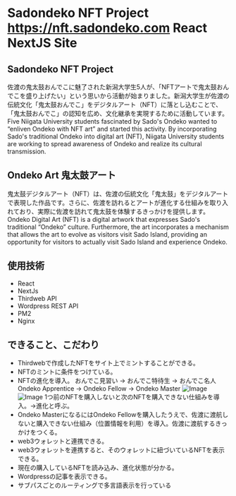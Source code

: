 # Sadondeko NFT Project https://nft.sadondeko.com React NextJS Site
## Sadondeko NFT Project
佐渡の鬼太鼓おんでこに魅了された新潟大学生5人が、「NFTアートで鬼太鼓おんでこを盛り上げたい」という思いから活動が始まりました。新潟大学生が佐渡の伝統文化「鬼太鼓おんでこ」をデジタルアート（NFT）に落とし込むことで、「鬼太鼓おんでこ」の認知を広め、文化継承を実現するために活動しています。
Five Niigata University students fascinated by Sado's Ondeko wanted to “enliven Ondeko with NFT art” and started this activity. By incorporating Sado's traditional Ondeko into digital art (NFT), Niigata University students are working to spread awareness of Ondeko and realize its cultural transmission.
## Ondeko Art 鬼太鼓アート
鬼太鼓デジタルアート（NFT）は、佐渡の伝統文化「鬼太鼓」をデジタルアートで表現した作品です。さらに、佐渡を訪れるとアートが進化する仕組みを取り入れており、実際に佐渡を訪れて鬼太鼓を体験するきっかけを提供します。
Ondeko Digital Art (NFT) is a digital artwork that expresses Sado's traditional “Ondeko” culture. Furthermore, the art incorporates a mechanism that allows the art to evolve as visitors visit Sado Island, providing an opportunity for visitors to actually visit Sado Island and experience Ondeko.
## 使用技術
* React
* NextJs
* Thirdweb API
* Wordpress REST API
* PM2
* Nginx
## できること、こだわり
* Thirdwebで作成したNFTをサイト上でミントすることができる。
* NFTのミントに条件をつけている。
* NFTの進化を導入。
  おんでこ見習い → おんでこ特待生 → おんでこ名人
  Ondeko Apprentice → Ondeko Fellow → Ondeko Master
  ![Image](https://www.sadondeko.com/wp-content/uploads/2024/11/%E3%81%8A%E3%82%93%E3%81%A7%E3%81%93%E3%81%82%E3%83%BC%E3%81%A8_ja.jpg)
  ![Image](https://www.sadondeko.com/wp-content/uploads/2024/11/%E3%81%8A%E3%82%93%E3%81%A7%E3%81%93%E3%81%82%E3%83%BC%E3%81%A8_en.png)
  1つ前のNFTを購入しないと次のNFTを購入できない仕組みを導入。→進化と呼ぶ。
* Ondeko MasterになるにはOndeko Fellowを購入したうえで、佐渡に渡航しないと購入できない仕組み（位置情報を利用）を導入。佐渡に渡航するきっかけをつくる。
* web3ウォレットと連携できる。
* web3ウォレットを連携すると、そのウォレットに紐づいているNFTを表示できる。
* 現在の購入しているNFTを読み込み、進化状態が分かる。
* Wordpressの記事を表示できる。
* サブパスごとのルーティングで多言語表示を行っている
